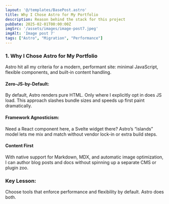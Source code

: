 ```yaml
---
layout: '@/templates/BasePost.astro'
title: Why I Chose Astro for My Portfolio
description: Reason behind the stack for this project
pubDate: 2025-02-01T00:00:00Z
imgSrc: '/assets/images/image-post7.jpeg'
imgAlt: 'Image post 7'
tags: ["Astro", "Migration", "Performance"]
---
```


### 1. Why I Chose Astro for My Portfolio

Astro hit all my criteria for a modern, performant site: minimal JavaScript, flexible components, and built-in content handling.

#### Zero-JS-by-Default:
By default, Astro renders pure HTML. Only where I explicitly opt in does JS load. This approach slashes bundle sizes and speeds up first paint dramatically.

#### Framework Agnosticism:

Need a React component here, a Svelte widget there? Astro’s “islands” model lets me mix and match without vendor lock-in or extra build steps.

#### Content First

With native support for Markdown, MDX, and automatic image optimization, I can author blog posts and docs without spinning up a separate CMS or plugin zoo.

### Key Lesson: 
Choose tools that enforce performance and flexibility by default. Astro does both.
